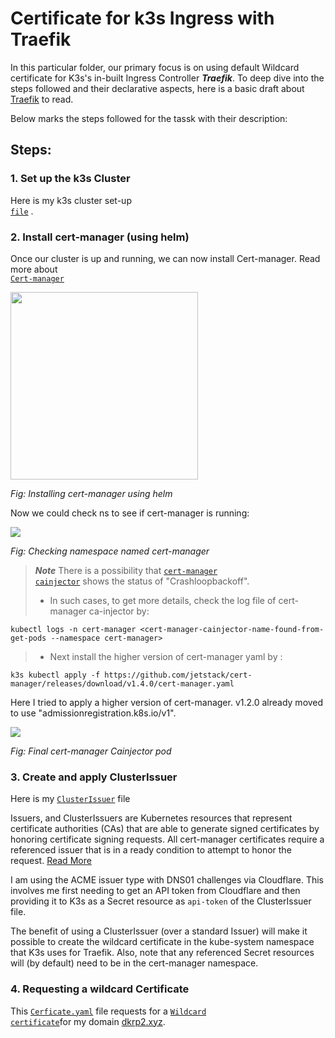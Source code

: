 # Certificate for k3s Ingress with Traefik

In this particular folder, our primary focus is on using default Wildcard certificate for K3s's in-built Ingress Controller ***Traefik***. To deep dive into the steps followed and their declarative aspects, here is a basic draft about <a href="https://github.com/dikshita-git/RP_Ingress_security-IPv4_and_IPv6/wiki/Traefik">Traefik</a> to read.

Below marks the steps followed for the tassk with their description:

## Steps:


### 1. Set up the k3s Cluster

Here is my k3s cluster set-up <code> <a href="https://github.com/dikshita-git/RP_Ingress_security-IPv4_and_IPv6/tree/main/K3s/Cluster-setup">file</a></code> .


### 2. Install cert-manager (using helm)

Once our cluster is up and running, we can now install Cert-manager. Read more about <code> <a href="https://github.com/dikshita-git/RP_Ingress_security-IPv4_and_IPv6/wiki/TLS-in-Kubernetes#cert-manager">Cert-manager</a></code>

<img src="https://github.com/dikshita-git/RP_Ingress_security-IPv4_and_IPv6/blob/main/Wiki-page-images/Certificate_with_k3s%2Btraefik/helm_install.PNG" height="300">
<p><i>Fig: Installing cert-manager using helm</i></p>



Now we could check ns to see if cert-manager is running:

<img src="https://github.com/dikshita-git/RP_Ingress_security-IPv4_and_IPv6/blob/main/Wiki-page-images/Certificate_with_k3s%2Btraefik/cert-man_ns.PNG">
<p><i>Fig: Checking namespace named cert-manager</i></p>


>***Note***
>There is a possibility that <code><a href="https://github.com/dikshita-git/RP_Ingress_security-IPv4_and_IPv6/wiki/TLS-in-Kubernetes#cainjector-in-cert-manager">cert-manager cainjector</code></a> shows the status of "Crashloopbackoff".
>  - In such cases, to get more details, check the log file of cert-manager ca-injector by:

```
kubectl logs -n cert-manager <cert-manager-cainjector-name-found-from-get-pods --namespace cert-manager>
```
>   - Next install the higher version of cert-manager yaml by :
     
 ```
k3s kubectl apply -f https://github.com/jetstack/cert-manager/releases/download/v1.4.0/cert-manager.yaml
```      

Here I tried to apply a higher version of cert-manager. v1.2.0 already moved to use "admissionregistration.k8s.io/v1".

<img src="https://github.com/dikshita-git/RP_Ingress_security-IPv4_and_IPv6/blob/main/Wiki-page-images/Certificate_with_k3s%2Btraefik/cert-mang-cainjector-solution.PNG">
<p><i>Fig: Final cert-manager Cainjector pod</i></p>


### 3. Create and apply ClusterIssuer

Here is my <code><a href="https://github.com/dikshita-git/RP_Ingress_security-IPv4_and_IPv6/blob/main/K3s/Certificate_with_k3s%2Btraefik/cert-manager/ClusterIssuer.yaml">ClusterIssuer</a></code> file

Issuers, and ClusterIssuers are Kubernetes resources that represent certificate authorities (CAs) that are able to generate signed certificates by honoring certificate signing requests. All cert-manager certificates require a referenced issuer that is in a ready condition to attempt to honor the request. <a href="https://cert-manager.io/docs/concepts/issuer/">Read More</a>

I am using the ACME issuer type with DNS01 challenges via Cloudflare. This involves me first needing to get an API token from Cloudflare and then providing it to K3s as a Secret resource as <code>api-token</code> of the ClusterIssuer file.

The benefit of using a ClusterIssuer (over a standard Issuer) will make it possible to create the wildcard certificate in the kube-system namespace that K3s uses for Traefik. Also, note that any referenced Secret resources will (by default) need to be in the cert-manager namespace.


### 4. Requesting a wildcard Certificate

This <code><a href="https://github.com/dikshita-git/RP_Ingress_security-IPv4_and_IPv6/blob/main/K3s/Certificate_with_k3s%2Btraefik/cert-manager/Certificate.yaml">Cerficate.yaml</a></code> file requests for a <code><a href="https://github.com/dikshita-git/RP_Ingress_security-IPv4_and_IPv6/tree/main/K3s/Research-answers/2.%20Certificates">Wildcard certificate</a></code>for my domain <a href="https://dkrp2.xyz/">dkrp2.xyz</a>.

